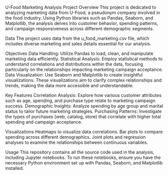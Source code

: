 U-Food Marketing Analysis Project
Overview
This project is dedicated to analyzing marketing data from U-Food, a pseudonym company involved in the food industry. Using Python libraries such as Pandas, Seaborn, and Matplotlib, the analysis delves into customer behavior, spending patterns, and campaign responsiveness across different demographic segments.

Data
The project uses data from the u_food_marketing.csv file, which includes diverse marketing and sales details essential for our analysis.

Objectives
Data Handling: Utilize Pandas to load, clean, and manipulate marketing data efficiently.
Statistical Analysis: Employ statistical methods to understand correlations and distributions within the data, focusing particularly on the relationships impacting marketing campaign acceptance.
Data Visualization: Use Seaborn and Matplotlib to create insightful visualizations. These visualizations aim to clarify complex relationships and trends, making the data more accessible and understandable.

Key Features
Correlation Analysis: Explore how various customer attributes such as age, spending, and purchase type relate to marketing campaign success.
Demographic Insights: Analyze spending by age group and marital status to tailor future marketing strategies.
Purchasing Patterns: Investigate the types of purchases (web, catalog, store) that correlate with higher total spending and campaign acceptance.

Visualizations
Heatmaps to visualize data correlations.
Bar plots to compare spending across different demographics.
Joint plots and regression analyses to examine the relationships between continuous variables.

Usage
This repository contains all the source code used in the analysis, including Jupyter notebooks. To run these notebooks, ensure you have the necessary Python environment set up with Pandas, Seaborn, and Matplotlib installed.

